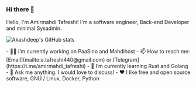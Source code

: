 ### Hi there 👋
Hello, I'm Amirmahdi Tafreshi! I'm a software engineer, Back-end Developer and minimal Sysadmin.

<!--
**mr-tafreshi/mr-tafreshi** is a ✨ _special_ ✨ repository because its `README.md` (this file) appears on your GitHub profile.

Here are some ideas to get you started:

- 🔭 I’m currently working on ...
- 🌱 I’m currently learning ...
- 👯 I’m looking to collaborate on ...
- 🤔 I’m looking for help with ...
- 💬 Ask me about ...
- 📫 How to reach me: ...
- 😄 Pronouns: ...
- ⚡ Fun fact: ...
-->
<p align="justify">
  <img src="https://github-readme-stats.vercel.app/api?username=t0xic0der&show_icons=true" alt="Akashdeep's GitHub stats"></img>
</p>
- 👨‍💻 I’m currently working on PaaSino and Mahdihost
- 📫 How to reach me: [Email](mailto:a.tafreshi440@gmail.com) or [Telegram](https://t.me/amirmahdi_tafreshi)
- 🌱 I’m currently learning Rust and Golang
- 💬 Ask me anything. I would love to discuss!
- ❤️ I like free and open source software, GNU / Linux, Docker, Python
